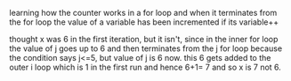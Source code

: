 learning how the counter works in a for loop and when it terminates from the for loop the value of a variable has been incremented if its variable++



thought x was 6 in the first iteration, but it isn't, since in the inner for loop the value of j goes up to 6 and then terminates from the j for loop because the condition says j<=5, but value of j is 6 now. this 6 gets added to the outer i loop which is 1 in the first run and hence 6+1= 7 and so x is 7 not 6.
